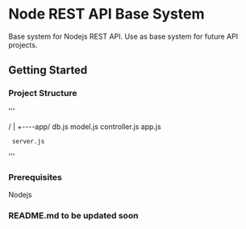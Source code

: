 # Node REST API Base System

Base system for Nodejs REST API. Use as base system for future API projects. 

## Getting Started

### Project Structure

'''

/
|
+----app/
        db.js
        model.js
        controller.js
        app.js

     server.js

'''

### Prerequisites

Nodejs


### README.md to be updated soon